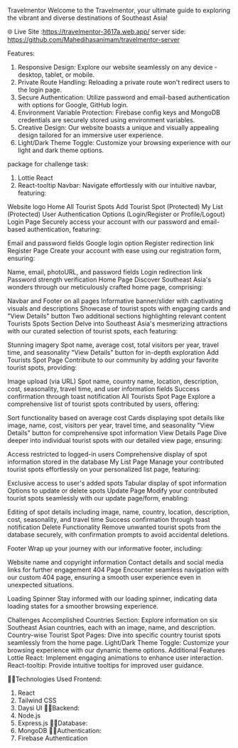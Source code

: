 Travelmentor
Welcome to the Travelmentor, your ultimate guide to exploring the vibrant and diverse destinations of Southeast Asia!

🌐 Live Site :https://travelmentor-3617a.web.app/
server side: https://github.com/Mahedihasanimam/travelmentor-server

Features:
1. Responsive Design: Explore our website seamlessly on any device - desktop, tablet, or mobile.
2. Private Route Handling: Reloading a private route won't redirect users to the login page.
3. Secure Authentication: Utilize password and email-based authentication with options for Google, GitHub login.
4. Environment Variable Protection: Firebase config keys and MongoDB credentials are securely stored using environment variables.
5. Creative Design: Our website boasts a unique and visually appealing design tailored for an immersive user experience.
6. Light/Dark Theme Toggle: Customize your browsing experience with our light and dark theme options.

package for challenge task:
1. Lottie React
2. React-tooltip
Navbar:
Navigate effortlessly with our intuitive navbar, featuring:

Website logo
Home
All Tourist Spots
Add Tourist Spot (Protected)
My List (Protected)
User Authentication Options (Login/Register or Profile/Logout)
Login Page
Securely access your account with our password and email-based authentication, featuring:

Email and password fields
Google login option
Register redirection link
Register Page
Create your account with ease using our registration form, ensuring:

Name, email, photoURL, and password fields
Login redirection link
Password strength verification
Home Page
Discover Southeast Asia's wonders through our meticulously crafted home page, comprising:

Navbar and Footer on all pages
Informative banner/slider with captivating visuals and descriptions
Showcase of tourist spots with engaging cards and "View Details" button
Two additional sections highlighting relevant content
Tourists Spots Section
Delve into Southeast Asia's mesmerizing attractions with our curated selection of tourist spots, each featuring:

Stunning imagery
Spot name, average cost, total visitors per year, travel time, and seasonality
"View Details" button for in-depth exploration
Add Tourists Spot Page
Contribute to our community by adding your favorite tourist spots, providing:

Image upload (via URL)
Spot name, country name, location, description, cost, seasonality, travel time, and user information fields
Success confirmation through toast notification
All Tourists Spot Page
Explore a comprehensive list of tourist spots contributed by users, offering:

Sort functionality based on average cost
Cards displaying spot details like image, name, cost, visitors per year, travel time, and seasonality
"View Details" button for comprehensive spot information
View Details Page
Dive deeper into individual tourist spots with our detailed view page, ensuring:

Access restricted to logged-in users
Comprehensive display of spot information stored in the database
My List Page
Manage your contributed tourist spots effortlessly on your personalized list page, featuring:

Exclusive access to user's added spots
Tabular display of spot information
Options to update or delete spots
Update Page
Modify your contributed tourist spots seamlessly with our update page/form, enabling:

Editing of spot details including image, name, country, location, description, cost, seasonality, and travel time
Success confirmation through toast notification
Delete Functionality
Remove unwanted tourist spots from the database securely, with confirmation prompts to avoid accidental deletions.

Footer
Wrap up your journey with our informative footer, including:

Website name and copyright information
Contact details and social media links for further engagement
404 Page
Encounter seamless navigation with our custom 404 page, ensuring a smooth user experience even in unexpected situations.

Loading Spinner
Stay informed with our loading spinner, indicating data loading states for a smoother browsing experience.

Challenges Accomplished
Countries Section: Explore information on six Southeast Asian countries, each with an image, name, and description.
Country-wise Tourist Spot Pages: Dive into specific country tourist spots seamlessly from the home page.
Light/Dark Theme Toggle: Customize your browsing experience with our dynamic theme options.
Additional Features
Lottie React: Implement engaging animations to enhance user interaction.
React-tooltip: Provide intuitive tooltips for improved user guidance.

🧑‍💻Technologies Used
Frontend:
1. React
2. Tailwind CSS
3. Daysi UI
🧑‍💻Backend:
1. Node.js
2. Express.js
🧑‍💻Database:
1. MongoDB
🧑‍💻Authentication:
1. Firebase Authentication